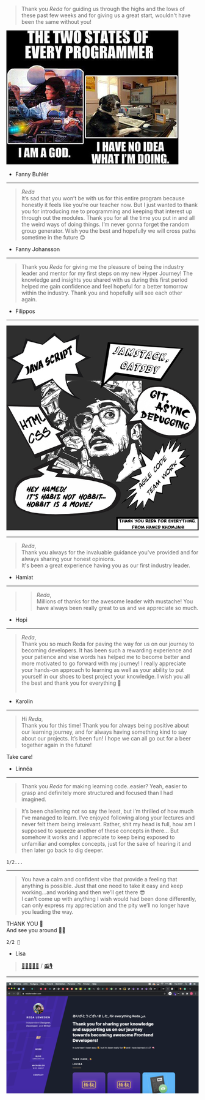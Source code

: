 >Thank you *Reda* for guiding us through the highs and the lows of these past few weeks and for giving us a great start, wouldn't have been the same without you!

<img src="./images/two-states-of-p.jpg" />

- Fanny Buhlér

---

>*Reda*  
It’s sad that you won’t be with us for this entire program because honestly it feels like you’re our teacher now. But I just wanted to thank you for introducing me to programming and keeping that interest up through out the modules. Thank you for all the time you put in and all the weird ways of doing things. I’m never gonna forget the random group generator. Wish you the best and hopefully we will cross paths sometime in the future 😊

- Fanny Johansson

---

>Thank you *Reda* for giving me the pleasure of being the industry leader and mentor for my first steps on my new Hyper Journey! The knowledge and insights you shared with us during this first period helped me gain confidence and feel hopeful for a better tomorrow within the industry. Thank you and hopefully will see each other again.

- Filippos

---

<a href="https://hamedkhomjani.github.io/thanks-reda/" title="Easter Egg" target="_blank"><img alt="Easter Egg" src="./images/comic.jpg"/></a>

---


>*Reda*,  
Thank you always for the invaluable guidance you've provided and for always sharing your honest opinions.    
It's been a great experience having you as our first industry leader.

- Hamiat

---

>> *Reda*,    
>> Millions of thanks for the awesome leader with mustache! You have always been really great to us and we appreciate so much.

- Hopi

---

>*Reda*,    
Thank you so much Reda for paving the way for us on our journey to becoming developers. It has been such a rewarding experience and your patience and vise words has helped me to become better and more motivated to go forward with my journey! I really appreciate your hands-on approach to learning as well as your ability to put yourself in our shoes to best project your knowledge. I wish you all the best and thank you for everything 👏
<br><br>

- Karolin

---

>Hi *Reda*,   
Thank you for this time! Thank you for always being positive about our learning journey, and for always having something kind to say about our projects. It’s been fun! I hope we can all go out for a beer together again in the future!  

Take care!

- Linnéa

---

>Thank you *Reda* for making learning code..easier? Yeah, easier to grasp and definitely more structured and focused than I had imagined.

>It’s been challening not so say the least, but i’m thrilled of how much I’ve managed to learn. I’ve enjoyed following along your lectures and never felt them being irrelevant. Rather, shit my head is full, how am I supposed to squeeze another of these concepts in there... But somehow it works and I appreciate to keep being exposed to unfamiliar and complex concepts, just for the sake of hearing it and then later go back to dig deeper. 

    1/2...

---

> You have a calm and confident vibe that provide a feeling that anything is possible. Just that one need to take it easy and keep working...and working and then we’ll get there 😎   
I can’t come up with anything I wish would had been done differently, can only express my appreciation and the pity we’ll no longer have you leading the way.

THANK YOU 💜<br>
And see you around ✌🏽

    2/2 🤠

- Lisa

>[🎵🎸🎹🎻🎷](https://open.spotify.com/playlist/2Pn1DS81JBDlBbhJ948STu?si=ZHpkfWrNSDKwVt9MUCJiag) / [📻🎙](https://poolside.fm/lockdown)


---

![Check in full screen](./images/lovisa.png)


